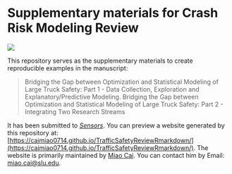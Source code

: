 # Supplementary materials for Crash Risk Modeling Review

![](https://zenodo.org/badge/DOI/10.5281/zenodo.2580384.svg)

This repository serves as the supplementary materials to create reproducible examples in the manuscript:

> Bridging the Gap between Optimization and Statistical Modeling of Large Truck Safety: Part 1 - Data Collection, Exploration and Explanatory/Predictive Modeling.
> Bridging the Gap between Optimization and Statistical Modeling of Large Truck Safety: Part 2 - Integrating Two Research Streams


It has been submitted to _[Sensors](https://www.mdpi.com/journal/sensors)_.
You can preview a website generated by this repository at: [https://caimiao0714.github.io/TrafficSafetyReviewRmarkdown/](https://caimiao0714.github.io/TrafficSafetyReviewRmarkdown/). The website is primarily maintained by [Miao Cai](https://github.com/caimiao0714). You can contact him by Email: [miao.cai@slu.edu](mailto:miao.cai@slu.edu).
